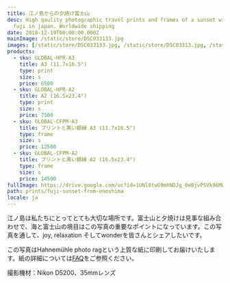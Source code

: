```yaml
---
title: 江ノ島からの夕焼け富士山
desc: High qaulity photographic travel prints and frames of a sunset with mount
  fuji in japan. Worldwide shipping
date: 2018-12-19T00:00:00.000Z
mainImage: /static/store/DSC033133.jpg
images: [/static/store/DSC033133.jpg, /static/store/DSC03313.jpg, /static/store/DSC03301.jpg, /static/store/DSC03307.jpg, /static/store/DSC03310.jpg]
products:
  - sku: GLOBAL-HPR-A3
    title: A3 (11.7x16.5")
    type: print
    size: s
    price: 6500
  - sku: GLOBAL-HPR-A2
    title: A2 (16.5x23.4")
    type: print
    size: s
    price: 7500
  - sku: GLOBAL-CFPM-A3
    title: プリントと黒い額縁 A3 (11.7x16.5")
    type: frame
    size: s
    price: 12500
  - sku: GLOBAL-CFPM-A2
    title: プリントと黒い額縁 A2 (16.5x23.4")
    type: frame
    size: s
    price: 14500
fullImage: https://drive.google.com/uc?id=1UNl8twG9mhNDJg_0eBjvPSVk96MWWRcG
path: prints/fuji-sunset-from-enoshima
locale: ja
---
```

江ノ島は私たちにとってとても大切な場所です。富士山と夕焼けは見事な組み合わせで、海と富士山の境目はこの写真の重要なポイントになっています。この写真を通して、joy, relaxation そしてwonderを皆さんとシェアしたいです。

この写真はHahnemühle photo ragという上質な紙に印刷してお届けいたします。紙の詳細については[FAQ](https://tabitraveler.com/ja/prints#faq)をご参照ください。

撮影機材：Nikon D5200、35mmレンズ